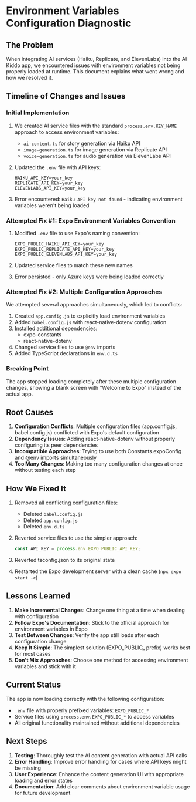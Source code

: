 # Environment Variables Configuration Diagnostic

## The Problem

When integrating AI services (Haiku, Replicate, and ElevenLabs) into the AI Kiddo app, we encountered issues with environment variables not being properly loaded at runtime. This document explains what went wrong and how we resolved it.

## Timeline of Changes and Issues

### Initial Implementation
1. We created AI service files with the standard `process.env.KEY_NAME` approach to access environment variables:
   - `ai-content.ts` for story generation via Haiku API
   - `image-generation.ts` for image generation via Replicate API
   - `voice-generation.ts` for audio generation via ElevenLabs API

2. Updated the `.env` file with API keys:
   ```
   HAIKU_API_KEY=your_key
   REPLICATE_API_KEY=your_key
   ELEVENLABS_API_KEY=your_key
   ```

3. Error encountered: `Haiku API key not found` - indicating environment variables weren't being loaded

### Attempted Fix #1: Expo Environment Variables Convention
1. Modified `.env` file to use Expo's naming convention:
   ```
   EXPO_PUBLIC_HAIKU_API_KEY=your_key
   EXPO_PUBLIC_REPLICATE_API_KEY=your_key
   EXPO_PUBLIC_ELEVENLABS_API_KEY=your_key
   ```

2. Updated service files to match these new names
3. Error persisted - only Azure keys were being loaded correctly

### Attempted Fix #2: Multiple Configuration Approaches
We attempted several approaches simultaneously, which led to conflicts:

1. Created `app.config.js` to explicitly load environment variables
2. Added `babel.config.js` with react-native-dotenv configuration
3. Installed additional dependencies:
   - expo-constants
   - react-native-dotenv
4. Changed service files to use `@env` imports
5. Added TypeScript declarations in `env.d.ts`

### Breaking Point
The app stopped loading completely after these multiple configuration changes, showing a blank screen with "Welcome to Expo" instead of the actual app.

## Root Causes

1. **Configuration Conflicts**: Multiple configuration files (app.config.js, babel.config.js) conflicted with Expo's default configuration
2. **Dependency Issues**: Adding react-native-dotenv without properly configuring its peer dependencies
3. **Incompatible Approaches**: Trying to use both Constants.expoConfig and @env imports simultaneously
4. **Too Many Changes**: Making too many configuration changes at once without testing each step

## How We Fixed It

1. Removed all conflicting configuration files:
   - Deleted `babel.config.js`
   - Deleted `app.config.js`
   - Deleted `env.d.ts`

2. Reverted service files to use the simpler approach:
   ```typescript
   const API_KEY = process.env.EXPO_PUBLIC_API_KEY;
   ```

3. Reverted tsconfig.json to its original state
4. Restarted the Expo development server with a clean cache (`npx expo start -c`)

## Lessons Learned

1. **Make Incremental Changes**: Change one thing at a time when dealing with configuration
2. **Follow Expo's Documentation**: Stick to the official approach for environment variables in Expo
3. **Test Between Changes**: Verify the app still loads after each configuration change
4. **Keep It Simple**: The simplest solution (EXPO_PUBLIC_ prefix) works best for most cases
5. **Don't Mix Approaches**: Choose one method for accessing environment variables and stick with it

## Current Status

The app is now loading correctly with the following configuration:
- `.env` file with properly prefixed variables: `EXPO_PUBLIC_*`
- Service files using `process.env.EXPO_PUBLIC_*` to access variables
- All original functionality maintained without additional dependencies

## Next Steps

1. **Testing**: Thoroughly test the AI content generation with actual API calls
2. **Error Handling**: Improve error handling for cases where API keys might be missing
3. **User Experience**: Enhance the content generation UI with appropriate loading and error states
4. **Documentation**: Add clear comments about environment variable usage for future development
